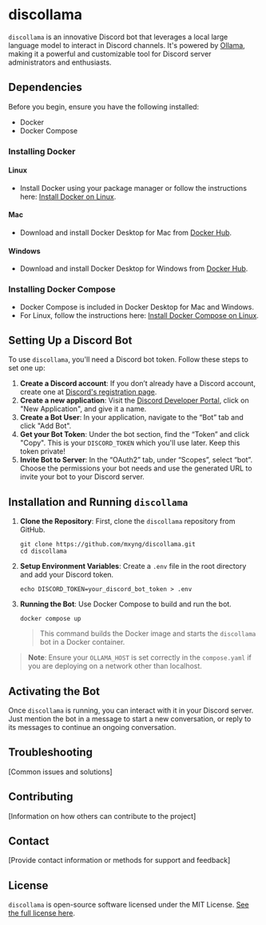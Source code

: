 
# discollama

`discollama` is an innovative Discord bot that leverages a local large language model to interact in Discord channels. It's powered by [Ollama](https://github.com/jmorganca/ollama), making it a powerful and customizable tool for Discord server administrators and enthusiasts.

## Dependencies

Before you begin, ensure you have the following installed:
- Docker
- Docker Compose

### Installing Docker

#### Linux
- Install Docker using your package manager or follow the instructions here: [Install Docker on Linux](https://docs.docker.com/engine/install/).

#### Mac
- Download and install Docker Desktop for Mac from [Docker Hub](https://hub.docker.com/editions/community/docker-ce-desktop-mac/).

#### Windows
- Download and install Docker Desktop for Windows from [Docker Hub](https://hub.docker.com/editions/community/docker-ce-desktop-windows/).

### Installing Docker Compose
- Docker Compose is included in Docker Desktop for Mac and Windows.
- For Linux, follow the instructions here: [Install Docker Compose on Linux](https://docs.docker.com/compose/install/).

## Setting Up a Discord Bot

To use `discollama`, you'll need a Discord bot token. Follow these steps to set one up:

1. **Create a Discord account**: If you don’t already have a Discord account, create one at [Discord's registration page](https://discord.com/register).
2. **Create a new application**: Visit the [Discord Developer Portal](https://discord.com/developers/applications), click on "New Application", and give it a name.
3. **Create a Bot User**: In your application, navigate to the “Bot” tab and click "Add Bot".
4. **Get your Bot Token**: Under the bot section, find the “Token” and click "Copy". This is your `DISCORD_TOKEN` which you'll use later. Keep this token private!
5. **Invite Bot to Server**: In the “OAuth2” tab, under “Scopes”, select “bot”. Choose the permissions your bot needs and use the generated URL to invite your bot to your Discord server.

## Installation and Running `discollama`

1. **Clone the Repository**: First, clone the `discollama` repository from GitHub.
   ```
   git clone https://github.com/mxyng/discollama.git
   cd discollama
   ```

2. **Setup Environment Variables**: Create a `.env` file in the root directory and add your Discord token.
   ```
   echo DISCORD_TOKEN=your_discord_bot_token > .env
   ```

3. **Running the Bot**: Use Docker Compose to build and run the bot.
   ```
   docker compose up
   ```
   > This command builds the Docker image and starts the `discollama` bot in a Docker container.

> **Note**: Ensure your `OLLAMA_HOST` is set correctly in the `compose.yaml` if you are deploying on a network other than localhost.

## Activating the Bot

Once `discollama` is running, you can interact with it in your Discord server. Just mention the bot in a message to start a new conversation, or reply to its messages to continue an ongoing conversation.

## Troubleshooting

[Common issues and solutions]

## Contributing

[Information on how others can contribute to the project]

## Contact

[Provide contact information or methods for support and feedback]

## License

`discollama` is open-source software licensed under the MIT License. [See the full license here](./LICENSE).
